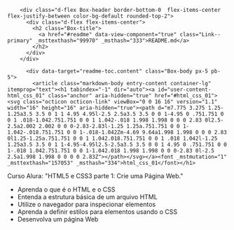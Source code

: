 <div id="readme" class="Box md js-code-block-container js-code-nav-container js-tagsearch-file Box--responsive" data-tagsearch-path="README.md" data-tagsearch-lang="Markdown">

        <div class="d-flex Box-header border-bottom-0  flex-items-center flex-justify-between color-bg-default rounded-top-2">
          <div class="d-flex flex-items-center">
            <h2 class="Box-title">
              <a href="#readme" data-view-component="true" class="Link--primary" _msttexthash="99970" _msthash="333">README.md</a>
            </h2>
          </div>
        </div>

          <div data-target="readme-toc.content" class="Box-body px-5 pb-5">
            <article class="markdown-body entry-content container-lg" itemprop="text"><h1 tabindex="-1" dir="auto"><a id="user-content-html_css_01" class="anchor" aria-hidden="true" href="#html_css_01"><svg class="octicon octicon-link" viewBox="0 0 16 16" version="1.1" width="16" height="16" aria-hidden="true"><path d="m7.775 3.275 1.25-1.25a3.5 3.5 0 1 1 4.95 4.95l-2.5 2.5a3.5 3.5 0 0 1-4.95 0 .751.751 0 0 1 .018-1.042.751.751 0 0 1 1.042-.018 1.998 1.998 0 0 0 2.83 0l2.5-2.5a2.002 2.002 0 0 0-2.83-2.83l-1.25 1.25a.751.751 0 0 1-1.042-.018.751.751 0 0 1-.018-1.042Zm-4.69 9.64a1.998 1.998 0 0 0 2.83 0l1.25-1.25a.751.751 0 0 1 1.042.018.751.751 0 0 1 .018 1.042l-1.25 1.25a3.5 3.5 0 1 1-4.95-4.95l2.5-2.5a3.5 3.5 0 0 1 4.95 0 .751.751 0 0 1-.018 1.042.751.751 0 0 1-1.042.018 1.998 1.998 0 0 0-2.83 0l-2.5 2.5a1.998 1.998 0 0 0 0 2.83Z"></path></svg></a><font _mstmutation="1" _msttexthash="157053" _msthash="334">html_css_01</font></h1>
<p dir="auto" _msttexthash="1747369" _msthash="335">Curso Alura: "HTML5 e CSS3 parte 1: Crie uma Página Web."</p>
<ul dir="auto">
<li _msttexthash="498563" _msthash="336">Aprenda o que é o HTML e o CSS</li>
<li _msttexthash="1329575" _msthash="337">Entenda a estrutura básica de um arquivo HTML</li>
<li _msttexthash="1541748" _msthash="338">Utilize o navegador para inspecionar elementos</li>
<li _msttexthash="1765205" _msthash="339">Aprenda a definir estilos para elementos usando o CSS</li>
<li _msttexthash="514657" _msthash="340">Desenvolva um página Web</li>
</ul>
</article>
          </div>
      </div>
